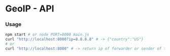 # GeoIP - API

### Usage

```bash
npm start # or node PORT=8000 main.js
curl "http://localhost:8000?ip=8.8.8.8" # -> {"country":"US"}
# or
curl "http://localhost:8000" # -> return ip of forwarder or sender of the request
```
